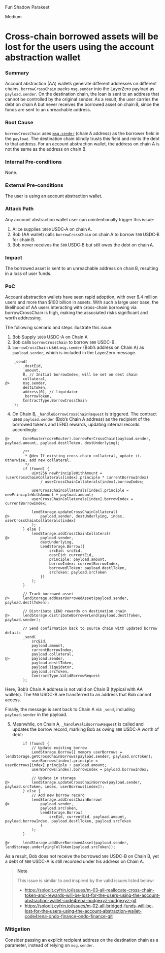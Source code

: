 Fun Shadow Parakeet

Medium

# Cross-chain borrowed assets will be lost for the users using the account abstraction wallet

### Summary

Account abstraction (AA) wallets generate different addresses on different chains. `borrowCrossChain` packs `msg.sender` into the LayerZero payload as `payload.sender`. On the destination chain, the loan is sent to an address that cannot be controlled by the original sender.
As a result, the user carries the debt on chain A but never receives the borrowed asset on chain B, since the funds are sent to an unreachable address.

### Root Cause

`borrowCrossChain` uses [`msg.sender`](https://github.com/sherlock-audit/2025-05-lend-audit-contest/blob/713372a1ccd8090ead836ca6b1acf92e97de4679/Lend-V2/src/LayerZero/CrossChainRouter.sol#L148) (chain A address) as the borrower field in the `payload`. The destination chain blindly trusts this field and mints the debt to that address. For an account abstraction wallet, the address on chain A is not the same as the address on chain B.

### Internal Pre-conditions

None.

### External Pre-conditions

The user is using an account abstraction wallet.

### Attack Path

Any account abstraction wallet user can unintentionally trigger this issue:
1. Alice supplies `1000` USDC‑A on chain A.
2. Bob (AA wallet) calls `borrowCrossChain` on chain A to borrow `500` USDC‑B for chain B.
3. Bob never receives the `500` USDC‑B but still owes the debt on chain A.

### Impact

The borrowed asset is sent to an unreachable address on chain B, resulting in a loss of user funds.


### PoC
Account abstraction wallets have seen rapid adoption, with over 6.4 million users and more than $100 billion in assets.
With such a large user base, the likelihood of AA users interacting with cross-chain borrowing via borrowCrossChain is high, making the associated risks significant and worth addressing.

The following scenario and steps illustrate this issue:

1. Bob Supply `1000` USDC-A on Chain A
2. Bob calls `borrowCrossChain` to borrow `500` USDC-B.
3. `borrowCrossChain` uses `msg.sender` (Bob’s address on Chain A) as `payload.sender`, which is included in the LayerZero message.

```solidity
    _send(
        _destEid,
        _amount,
        0, // Initial borrowIndex, will be set on dest chain
        collateral,
@>      msg.sender,
        destLToken,
        address(0), // liquidator
        _borrowToken,
        ContractType.BorrowCrossChain
    );
```

4. On Chain B, `_handleBorrowCrossChainRequest` is triggered. The contract uses `payload.sender` (Bob’s Chain A address) as the recipient of the borrowed tokens and LEND rewards, updating internal records accordingly:

```solidity
@>      CoreRouter(coreRouter).borrowForCrossChain(payload.sender, payload.amount, payload.destlToken, destUnderlying);

        /**
         * @dev If existing cross-chain collateral, update it. Otherwise, add new collateral.
         */
        if (found) {
            uint256 newPrincipleWithAmount = (userCrossChainCollaterals[index].principle * currentBorrowIndex)
                / userCrossChainCollaterals[index].borrowIndex;

            userCrossChainCollaterals[index].principle = newPrincipleWithAmount + payload.amount;
            userCrossChainCollaterals[index].borrowIndex = currentBorrowIndex;

            lendStorage.updateCrossChainCollateral(
@>              payload.sender, destUnderlying, index, userCrossChainCollaterals[index]
            );
        } else {
            lendStorage.addCrossChainCollateral(
@>              payload.sender,
                destUnderlying,
                LendStorage.Borrow({
                    srcEid: srcEid,
                    destEid: currentEid,
                    principle: payload.amount,
                    borrowIndex: currentBorrowIndex,
                    borrowedlToken: payload.destlToken,
                    srcToken: payload.srcToken
                })
            );
        }

        // Track borrowed asset
@>      lendStorage.addUserBorrowedAsset(payload.sender, payload.destlToken);

        // Distribute LEND rewards on destination chain
@>      lendStorage.distributeBorrowerLend(payload.destlToken, payload.sender);

        // Send confirmation back to source chain with updated borrow details
        _send(
            srcEid,
            payload.amount,
            currentBorrowIndex,
            payload.collateral,
@>          payload.sender,
            payload.destlToken,
            payload.liquidator,
            payload.srcToken,
            ContractType.ValidBorrowRequest
        );
```

Here, Bob’s Chain A address is not valid on Chain B (typical with AA wallets). The `500` USDC-B are transferred to an address that Bob cannot access.

Finally, the message is sent back to Chain A via `_send`, including `payload.sender` in the payload.


5. Meanwhile, on Chain A, `_handleValidBorrowRequest` is called and updates the borrow record, marking Bob as owing `500` USDC-A worth of debt:

```solidity
        if (found) {
            // Update existing borrow
            LendStorage.Borrow[] memory userBorrows = lendStorage.getCrossChainBorrows(payload.sender, payload.srcToken);
            userBorrows[index].principle = userBorrows[index].principle + payload.amount;
            userBorrows[index].borrowIndex = payload.borrowIndex;

            // Update in storage
@>          lendStorage.updateCrossChainBorrow(payload.sender, payload.srcToken, index, userBorrows[index]);
        } else {
            // Add new borrow record
            lendStorage.addCrossChainBorrow(
@>              payload.sender,
                payload.srcToken,
                LendStorage.Borrow(
                    srcEid, currentEid, payload.amount, payload.borrowIndex, payload.destlToken, payload.srcToken
                )
            );
        }

@>      lendStorage.addUserBorrowedAsset(payload.sender, lendStorage.underlyingTolToken(payload.srcToken));
```

As a result, Bob does not receive the borrowed `500` USDC-B on Chain B, yet a debt of `500` USDC-A is still recorded under his address on Chain A.

> **Note**
>
> This issue is similar to and inspired by the valid issues listed below:
> - https://solodit.cyfrin.io/issues/m-03-all-reallocate-cross-chain-token-and-rewards-will-be-lost-for-the-users-using-the-account-abstraction-wallet-code4rena-nudgexyz-nudgexyz-git
> - https://solodit.cyfrin.io/issues/m-02-all-bridged-funds-will-be-lost-for-the-users-using-the-account-abstraction-wallet-code4rena-ondo-finance-ondo-finance-git

### Mitigation

Consider passing an explicit recipient address on the destination chain as a parameter, instead of relying on `msg.sender`.